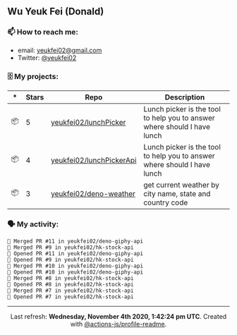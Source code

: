 ## Wu Yeuk Fei (Donald)

### 📫 How to reach me:

- email: [yeukfei02@gmail.com](yeukfei02@gmail.com)
- Twitter: [@yeukfei02](https://twitter.com/yeukfei02)

### 🗄 My projects:

|*|Stars|Repo|Description|
|---|---|---|---|
| 📦 | 5 | [yeukfei02/lunchPicker](https://github.com/yeukfei02/lunchPicker) | Lunch picker is the tool to help you to answer where should I have lunch |
| 📦 | 4 | [yeukfei02/lunchPickerApi](https://github.com/yeukfei02/lunchPickerApi) | Lunch picker is the tool to help you to answer where should I have lunch |
| 📦 | 3 | [yeukfei02/deno-weather](https://github.com/yeukfei02/deno-weather) | get current weather by city name, state and country code |

### 🗣 My activity:

```
🎉 Merged PR #11 in yeukfei02/deno-giphy-api
🎉 Merged PR #9 in yeukfei02/hk-stock-api
💪 Opened PR #11 in yeukfei02/deno-giphy-api
💪 Opened PR #9 in yeukfei02/hk-stock-api
🎉 Merged PR #10 in yeukfei02/deno-giphy-api
💪 Opened PR #10 in yeukfei02/deno-giphy-api
🎉 Merged PR #8 in yeukfei02/hk-stock-api
💪 Opened PR #8 in yeukfei02/hk-stock-api
🎉 Merged PR #7 in yeukfei02/hk-stock-api
💪 Opened PR #7 in yeukfei02/hk-stock-api
```

<!-- <img src="https://github-readme-stats.vercel.app/api?username=yeukfei02&show_icons=true&count_private=true&theme=radical" />

<img src="https://github-readme-stats.vercel.app/api/top-langs/?username=yeukfei02&theme=radical" /> -->

---

<p align="center">Last refresh: <b>Wednesday, November 4th 2020, 1:42:24 pm UTC</b>. Created with <a href=https://github.com/marketplace/actions/profile-readme>@actions-js/profile-readme</a>.</p>
